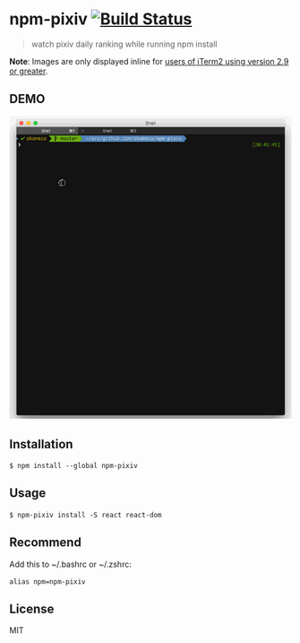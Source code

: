 # npm-pixiv [![Build Status](https://travis-ci.org/akameco/npm-pixiv.svg?branch=master)](https://travis-ci.org/akameco/npm-pixiv)

> watch pixiv daily ranking while running npm install

**Note**: Images are only displayed inline for [users of iTerm2 using version 2.9 or greater](https://www.iterm2.com/images.html).

## DEMO

![npm-pixiv](media/npm-pixiv.gif)

## Installation

```
$ npm install --global npm-pixiv 
```

## Usage

```
$ npm-pixiv install -S react react-dom
```

## Recommend

Add this to ~/.bashrc or ~/.zshrc:

```
alias npm=npm-pixiv
```


## License

MIT
